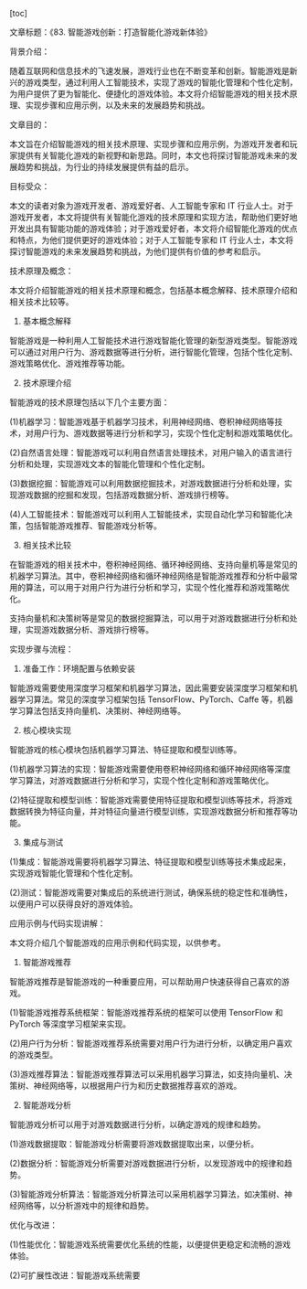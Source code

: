 
[toc]                    
                
                
文章标题：《83. 智能游戏创新：打造智能化游戏新体验》

背景介绍：

随着互联网和信息技术的飞速发展，游戏行业也在不断变革和创新。智能游戏是新兴的游戏类型，通过利用人工智能技术，实现了游戏的智能化管理和个性化定制，为用户提供了更为智能化、便捷化的游戏体验。本文将介绍智能游戏的相关技术原理、实现步骤和应用示例，以及未来的发展趋势和挑战。

文章目的：

本文旨在介绍智能游戏的相关技术原理、实现步骤和应用示例，为游戏开发者和玩家提供有关智能化游戏的新视野和新思路。同时，本文也将探讨智能游戏未来的发展趋势和挑战，为行业的持续发展提供有益的启示。

目标受众：

本文的读者对象为游戏开发者、游戏爱好者、人工智能专家和 IT 行业人士。对于游戏开发者，本文将提供有关智能化游戏的技术原理和实现方法，帮助他们更好地开发出具有智能功能的游戏体验；对于游戏爱好者，本文将介绍智能化游戏的优点和特点，为他们提供更好的游戏体验；对于人工智能专家和 IT 行业人士，本文将探讨智能游戏的未来发展趋势和挑战，为他们提供有价值的参考和启示。

技术原理及概念：

本文将介绍智能游戏的相关技术原理和概念，包括基本概念解释、技术原理介绍和相关技术比较等。

1. 基本概念解释

智能游戏是一种利用人工智能技术进行游戏智能化管理的新型游戏类型。智能游戏可以通过对用户行为、游戏数据等进行分析，进行智能化管理，包括个性化定制、游戏策略优化、游戏推荐等功能。

2. 技术原理介绍

智能游戏的技术原理包括以下几个主要方面：

(1)机器学习：智能游戏基于机器学习技术，利用神经网络、卷积神经网络等技术，对用户行为、游戏数据等进行分析和学习，实现个性化定制和游戏策略优化。

(2)自然语言处理：智能游戏可以利用自然语言处理技术，对用户输入的语言进行分析和处理，实现游戏文本的智能化管理和个性化定制。

(3)数据挖掘：智能游戏可以利用数据挖掘技术，对游戏数据进行分析和处理，实现游戏数据的挖掘和发现，包括游戏数据分析、游戏排行榜等。

(4)人工智能技术：智能游戏可以利用人工智能技术，实现自动化学习和智能化决策，包括智能游戏推荐、智能游戏分析等。

3. 相关技术比较

在智能游戏的相关技术中，卷积神经网络、循环神经网络、支持向量机等是常见的机器学习算法。其中，卷积神经网络和循环神经网络是智能游戏推荐和分析中最常用的算法，可以用于对用户行为进行分析和学习，实现个性化推荐和游戏策略优化。

支持向量机和决策树等是常见的数据挖掘算法，可以用于对游戏数据进行分析和处理，实现游戏数据分析、游戏排行榜等。

实现步骤与流程：

1. 准备工作：环境配置与依赖安装

智能游戏需要使用深度学习框架和机器学习算法，因此需要安装深度学习框架和机器学习算法。常见的深度学习框架包括 TensorFlow、PyTorch、Caffe 等，机器学习算法包括支持向量机、决策树、神经网络等。

2. 核心模块实现

智能游戏的核心模块包括机器学习算法、特征提取和模型训练等。

(1)机器学习算法的实现：智能游戏需要使用卷积神经网络和循环神经网络等深度学习算法，对游戏数据进行分析和学习，实现个性化定制和游戏策略优化。

(2)特征提取和模型训练：智能游戏需要使用特征提取和模型训练等技术，将游戏数据转换为特征向量，并对特征向量进行模型训练，实现游戏数据分析和推荐等功能。

3. 集成与测试

(1)集成：智能游戏需要将机器学习算法、特征提取和模型训练等技术集成起来，实现游戏智能化管理和个性化定制。

(2)测试：智能游戏需要对集成后的系统进行测试，确保系统的稳定性和准确性，以便用户可以获得良好的游戏体验。

应用示例与代码实现讲解：

本文将介绍几个智能游戏的应用示例和代码实现，以供参考。

1. 智能游戏推荐

智能游戏推荐是智能游戏的一种重要应用，可以帮助用户快速获得自己喜欢的游戏。

(1)智能游戏推荐系统框架：智能游戏推荐系统的框架可以使用 TensorFlow 和 PyTorch 等深度学习框架来实现。

(2)用户行为分析：智能游戏推荐系统需要对用户行为进行分析，以确定用户喜欢的游戏类型。

(3)游戏推荐算法：智能游戏推荐算法可以采用机器学习算法，如支持向量机、决策树、神经网络等，以根据用户行为和历史数据推荐喜欢的游戏。

2. 智能游戏分析

智能游戏分析可以用于对游戏数据进行分析，以确定游戏的规律和趋势。

(1)游戏数据提取：智能游戏分析需要将游戏数据提取出来，以便分析。

(2)数据分析：智能游戏分析需要对游戏数据进行分析，以发现游戏中的规律和趋势。

(3)智能游戏分析算法：智能游戏分析算法可以采用机器学习算法，如决策树、神经网络等，以分析游戏中的规律和趋势。

优化与改进：

(1)性能优化：智能游戏系统需要优化系统的性能，以便提供更稳定和流畅的游戏体验。

(2)可扩展性改进：智能游戏系统需要

